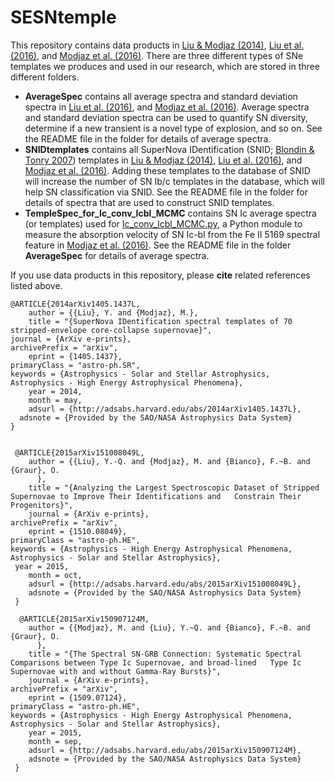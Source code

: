 # SESNtemple

This repository contains data products in [Liu & Modjaz (2014)](http://arxiv.org/abs/1405.1437), [Liu et al. (2016)](http://arxiv.org/abs/1510.08049), and [Modjaz et al. (2016)](http://arxiv.org/abs/1509.07124). There are three different types of SNe templates we produces and used in our research, which are stored in three different folders. 

- <b>AverageSpec</b> contains all average spectra and standard deviation spectra in [Liu et al. (2016)](http://arxiv.org/abs/1510.08049), and [Modjaz et al. (2016)](http://arxiv.org/abs/1509.07124). Average spectra and standard deviation spectra can be used to quantify SN diversity, determine if a new transient is a novel type of explosion, and so on. See the README file in the folder for details of average spectra.
- <b>SNIDtemplates</b> contains all SuperNova IDentification (SNID; [Blondin & Tonry 2007](http://arxiv.org/abs/0709.4488)) templates in [Liu & Modjaz (2014)](http://arxiv.org/abs/1405.1437), [Liu et al. (2016)](http://arxiv.org/abs/1510.08049), and [Modjaz et al. (2016)](http://arxiv.org/abs/1509.07124). Adding these templates to the database of SNID will increase the number of SN Ib/c templates in the database, which will help SN classification via SNID. See the README file in the folder for details of spectra that are used to construct SNID templates.
- <b>TempleSpec_for_Ic_conv_Icbl_MCMC</b> contains SN Ic average spectra (or templates) used for [Ic_conv_Icbl_MCMC.py](https://github.com/nyusngroup/SESNspectraLib), a Python module to measure the absorption velocity of SN Ic-bl from the Fe II 5169 spectral feature in [Modjaz et al. (2016)](http://arxiv.org/abs/1509.07124). See the README file in the folder <b>AverageSpec</b> for details of average spectra.

If you use data products in this repository, please <b>cite</b> related references listed above.


  	@ARTICLE{2014arXiv1405.1437L,
    	author = {{Liu}, Y. and {Modjaz}, M.},
     	title = "{SuperNova IDentification spectral templates of 70 stripped-envelope core-collapse supernovae}",
   	journal = {ArXiv e-prints},
  	archivePrefix = "arXiv",
     	eprint = {1405.1437},
   	primaryClass = "astro-ph.SR",
   	keywords = {Astrophysics - Solar and Stellar Astrophysics, Astrophysics - High Energy Astrophysical Phenomena},
       	year = 2014,
     	month = may,
    	adsurl = {http://adsabs.harvard.edu/abs/2014arXiv1405.1437L},
	  adsnote = {Provided by the SAO/NASA Astrophysics Data System}
  	}


	 @ARTICLE{2015arXiv151008049L,
     	author = {{Liu}, Y.-Q. and {Modjaz}, M. and {Bianco}, F.~B. and {Graur}, O.
		  },
      	title = "{Analyzing the Largest Spectroscopic Dataset of Stripped Supernovae to Improve Their Identifications and   Constrain Their Progenitors}",
    	journal = {ArXiv e-prints},
  	archivePrefix = "arXiv",
     	eprint = {1510.08049},
  	primaryClass = "astro-ph.HE",
   	keywords = {Astrophysics - High Energy Astrophysical Phenomena, Astrophysics - Solar and Stellar Astrophysics},
	 year = 2015,
      	month = oct,
    	adsurl = {http://adsabs.harvard.edu/abs/2015arXiv151008049L},
    	adsnote = {Provided by the SAO/NASA Astrophysics Data System} 
	 }
  
	  @ARTICLE{2015arXiv150907124M,
     	author = {{Modjaz}, M. and {Liu}, Y.~Q. and {Bianco}, F.~B. and {Graur}, O.
		  },
      	title = "{The Spectral SN-GRB Connection: Systematic Spectral Comparisons between Type Ic Supernovae, and broad-lined 	Type Ic Supernovae with and without Gamma-Ray Bursts}",
    	journal = {ArXiv e-prints},
  	archivePrefix = "arXiv",
     	eprint = {1509.07124},
  	primaryClass = "astro-ph.HE",
   	keywords = {Astrophysics - High Energy Astrophysical Phenomena, Astrophysics - Solar and Stellar Astrophysics},
       	year = 2015,
      	month = sep,
    	adsurl = {http://adsabs.harvard.edu/abs/2015arXiv150907124M},
    	adsnote = {Provided by the SAO/NASA Astrophysics Data System}
	 }
  
  
